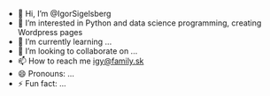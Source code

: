 - 👋 Hi, I’m @IgorSigelsberg
- 👀 I’m interested in Python and data science programming, creating Wordpress pages 
- 🌱 I’m currently learning ...
- 💞️ I’m looking to collaborate on ...
- 📫 How to reach me igy@family.sk
- 😄 Pronouns: ...
- ⚡ Fun fact: ...

<!---
IgorSigelsberg/IgorSigelsberg is a ✨ special ✨ repository because its `README.md` (this file) appears on your GitHub profile.
You can click the Preview link to take a look at your changes.
--->
